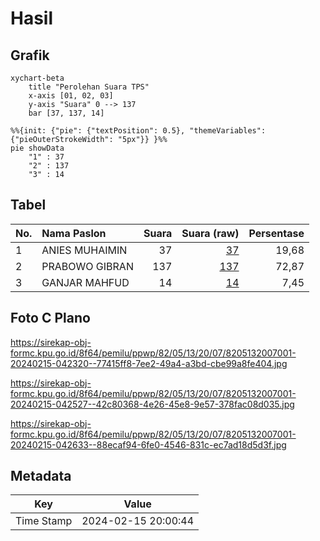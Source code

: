# Hasil

## Grafik

```mermaid
xychart-beta
    title "Perolehan Suara TPS"
    x-axis [01, 02, 03]
    y-axis "Suara" 0 --> 137
    bar [37, 137, 14]
```

```mermaid
%%{init: {"pie": {"textPosition": 0.5}, "themeVariables": {"pieOuterStrokeWidth": "5px"}} }%%
pie showData
    "1" : 37
    "2" : 137
    "3" : 14
```

## Tabel

| No. | Nama Paslon    | Suara | Suara (raw) | Persentase |
|:--- |:-------------- | -----:| -----------:| ----------:|
| 1   | ANIES MUHAIMIN | 37    | [37][p-1]   | 19,68      |
| 2   | PRABOWO GIBRAN | 137   | [137][p-2]  | 72,87      |
| 3   | GANJAR MAHFUD  | 14    | [14][p-3]   | 7,45       |


[p-1]: https://github.com/gigit-pemilu/pemilu-2024-82-maluku-utara/blob/main/pilpres/hitung-suara/sub/82-maluku-utara/sub/05-kepulauan-sula/sub/13-mangoli-utara/sub/2007-modapuhi-trans/sub/001-tps/sub/paslon-1.txt
[p-2]: https://github.com/gigit-pemilu/pemilu-2024-82-maluku-utara/blob/main/pilpres/hitung-suara/sub/82-maluku-utara/sub/05-kepulauan-sula/sub/13-mangoli-utara/sub/2007-modapuhi-trans/sub/001-tps/sub/paslon-2.txt
[p-3]: https://github.com/gigit-pemilu/pemilu-2024-82-maluku-utara/blob/main/pilpres/hitung-suara/sub/82-maluku-utara/sub/05-kepulauan-sula/sub/13-mangoli-utara/sub/2007-modapuhi-trans/sub/001-tps/sub/paslon-3.txt

## Foto C Plano

https://sirekap-obj-formc.kpu.go.id/8f64/pemilu/ppwp/82/05/13/20/07/8205132007001-20240215-042320--77415ff8-7ee2-49a4-a3bd-cbe99a8fe404.jpg

https://sirekap-obj-formc.kpu.go.id/8f64/pemilu/ppwp/82/05/13/20/07/8205132007001-20240215-042527--42c80368-4e26-45e8-9e57-378fac08d035.jpg

https://sirekap-obj-formc.kpu.go.id/8f64/pemilu/ppwp/82/05/13/20/07/8205132007001-20240215-042633--88ecaf94-6fe0-4546-831c-ec7ad18d5d3f.jpg


## Metadata

| Key        | Value               |
| ---------- | ------------------- |
| Time Stamp | 2024-02-15 20:00:44 |



